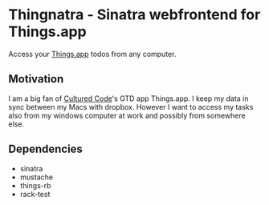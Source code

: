 # Thingnatra - Sinatra webfrontend for Things.app

Access your [Things.app][1] todos from any computer.

## Motivation

I am a big fan of [Cultured Code][2]'s GTD app Things.app. I keep my data
in sync between my Macs with dropbox. However I want to
access my tasks also from my windows computer at work and possibly from
somewhere else.

## Dependencies

* sinatra
* mustache
* things-rb
* rack-test

[1]: http://culturedcode.com/things
[2]: http://culturedcode.com
